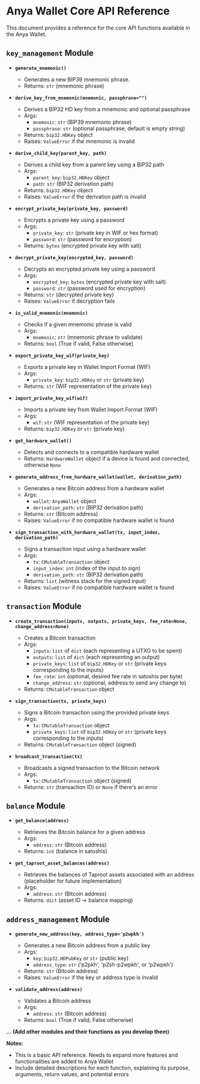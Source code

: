 # Anya Wallet Core API Reference

This document provides a reference for the core API functions available in the Anya Wallet.

## `key_management` Module

*   **`generate_mnemonic()`**
    *   Generates a new BIP39 mnemonic phrase.
    *   Returns: `str` (mnemonic phrase)

*   **`derive_key_from_mnemonic(mnemonic, passphrase="")`**
    *   Derives a BIP32 HD key from a mnemonic and optional passphrase
    *   Args:
        *   `mnemonic`: `str` (BIP39 mnemonic phrase)
        *   `passphrase`: `str` (optional passphrase, default is empty string)
    *   Returns: `bip32.HDKey` object
    *   Raises: `ValueError` if the mnemonic is invalid

*   **`derive_child_key(parent_key, path)`**
    *   Derives a child key from a parent key using a BIP32 path
    *   Args:
        *   `parent_key`: `bip32.HDKey` object
        *   `path`: `str` (BIP32 derivation path)
    *   Returns: `bip32.HDKey` object
    *   Raises: `ValueError` if the derivation path is invalid

*   **`encrypt_private_key(private_key, password)`**
    *   Encrypts a private key using a password
    *   Args:
        *   `private_key`: `str` (private key in WIF or hex format)
        *   `password`: `str` (password for encryption)
    *   Returns: `bytes` (encrypted private key with salt)

*   **`decrypt_private_key(encrypted_key, password)`**
    *   Decrypts an encrypted private key using a password
    *   Args:
        *   `encrypted_key`: `bytes` (encrypted private key with salt)
        *   `password`: `str` (password used for encryption)
    *   Returns: `str` (decrypted private key)
    *   Raises: `ValueError` if decryption fails

*   **`is_valid_mnemonic(mnemonic)`**
    *   Checks if a given mnemonic phrase is valid
    *   Args:
        *   `mnemonic`: `str` (mnemonic phrase to validate)
    *   Returns: `bool` (True if valid, False otherwise)

*   **`export_private_key_wif(private_key)`**
    *   Exports a private key in Wallet Import Format (WIF)
    *   Args:
        *   `private_key`: `bip32.HDKey` or `str` (private key)
    *   Returns: `str` (WIF representation of the private key)

*   **`import_private_key_wif(wif)`**
    *   Imports a private key from Wallet Import Format (WIF)
    *   Args:
        *   `wif`: `str` (WIF representation of the private key)
    *   Returns: `bip32.HDKey` or `str` (private key)

*   **`get_hardware_wallet()`**
    *   Detects and connects to a compatible hardware wallet
    *   Returns: `HardwareWallet` object if a device is found and connected, otherwise `None`

*   **`generate_address_from_hardware_wallet(wallet, derivation_path)`**
    *   Generates a new Bitcoin address from a hardware wallet
    *   Args:
        *   `wallet`: `AnyaWallet` object
        *   `derivation_path`: `str` (BIP32 derivation path)
    *   Returns: `str` (Bitcoin address)
    *   Raises: `ValueError` if no compatible hardware wallet is found

*   **`sign_transaction_with_hardware_wallet(tx, input_index, derivation_path)`**
    *   Signs a transaction input using a hardware wallet
    *   Args:
        *   `tx`: `CMutableTransaction` object
        *   `input_index`: `int` (index of the input to sign)
        *   `derivation_path`: `str` (BIP32 derivation path)
    *   Returns: `list` (witness stack for the signed input)
    *   Raises: `ValueError` if no compatible hardware wallet is found

## `transaction` Module

*   **`create_transaction(inputs, outputs, private_keys, fee_rate=None, change_address=None)`**
    *   Creates a Bitcoin transaction
    *   Args:
        *   `inputs`: `list` of `dict` (each representing a UTXO to be spent)
        *   `outputs`: `list` of `dict` (each representing an output)
        *   `private_keys`: `list` of `bip32.HDKey` or `str` (private keys corresponding to the inputs)
        *   `fee_rate`: `int` (optional, desired fee rate in satoshis per byte)
        *   `change_address`: `str` (optional, address to send any change to)
    *   Returns: `CMutableTransaction` object

*   **`sign_transaction(tx, private_keys)`**
    *   Signs a Bitcoin transaction using the provided private keys
    *   Args:
        *   `tx`: `CMutableTransaction` object
        *   `private_keys`: `list` of `bip32.HDKey` or `str` (private keys corresponding to the inputs)
    *   Returns: `CMutableTransaction` object (signed)

*   **`broadcast_transaction(tx)`**
    *   Broadcasts a signed transaction to the Bitcoin network
    *   Args:
        *   `tx`: `CMutableTransaction` object (signed)
    *   Returns: `str` (transaction ID) or `None` if there's an error

## `balance` Module

*   **`get_balance(address)`**
    *   Retrieves the Bitcoin balance for a given address
    *   Args:
        *   `address`: `str` (Bitcoin address)
    *   Returns: `int` (balance in satoshis)

*   **`get_taproot_asset_balances(address)`**
    *   Retrieves the balances of Taproot assets associated with an address (placeholder for future implementation)
    *   Args:
        *   `address`: `str` (Bitcoin address)
    *   Returns: `dict` (asset ID -> balance mapping)

## `address_management` Module

*   **`generate_new_address(key, address_type='p2wpkh')`**
    *   Generates a new Bitcoin address from a public key
    *   Args:
        *   `key`: `bip32.HDPubKey` or `str` (public key)
        *   `address_type`: `str` ('p2pkh', 'p2sh-p2wpkh', or 'p2wpkh')
    *   Returns: `str` (Bitcoin address)
    *   Raises: `ValueError` if the key or address type is invalid

*   **`validate_address(address)`**
    *   Validates a Bitcoin address
    *   Args:
        *   `address`: `str` (Bitcoin address)
    *   Returns: `bool` (True if valid, False otherwise)

**... (Add other modules and their functions as you develop them)** 

**Notes:**

*   This is a basic API reference. Needs to expand more features and functionalities are added to Anya Wallet
*   Include detailed descriptions for each function, explaining its purpose, arguments, return values, and potential errors


